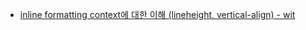 
* [inline formatting context에 대한 이해 (lineheight, vertical-align) - wit ](https://wit.nts-corp.com/2017/09/25/4903)
